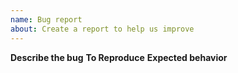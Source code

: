 ```yaml
---
name: Bug report
about: Create a report to help us improve
---
```


**Describe the bug**
**To Reproduce**
**Expected behavior**
